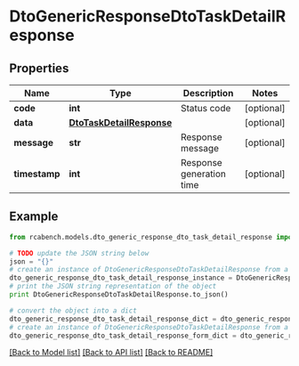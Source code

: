 # DtoGenericResponseDtoTaskDetailResponse


## Properties

Name | Type | Description | Notes
------------ | ------------- | ------------- | -------------
**code** | **int** | Status code | [optional] 
**data** | [**DtoTaskDetailResponse**](DtoTaskDetailResponse.md) |  | [optional] 
**message** | **str** | Response message | [optional] 
**timestamp** | **int** | Response generation time | [optional] 

## Example

```python
from rcabench.models.dto_generic_response_dto_task_detail_response import DtoGenericResponseDtoTaskDetailResponse

# TODO update the JSON string below
json = "{}"
# create an instance of DtoGenericResponseDtoTaskDetailResponse from a JSON string
dto_generic_response_dto_task_detail_response_instance = DtoGenericResponseDtoTaskDetailResponse.from_json(json)
# print the JSON string representation of the object
print DtoGenericResponseDtoTaskDetailResponse.to_json()

# convert the object into a dict
dto_generic_response_dto_task_detail_response_dict = dto_generic_response_dto_task_detail_response_instance.to_dict()
# create an instance of DtoGenericResponseDtoTaskDetailResponse from a dict
dto_generic_response_dto_task_detail_response_form_dict = dto_generic_response_dto_task_detail_response.from_dict(dto_generic_response_dto_task_detail_response_dict)
```
[[Back to Model list]](../README.md#documentation-for-models) [[Back to API list]](../README.md#documentation-for-api-endpoints) [[Back to README]](../README.md)


